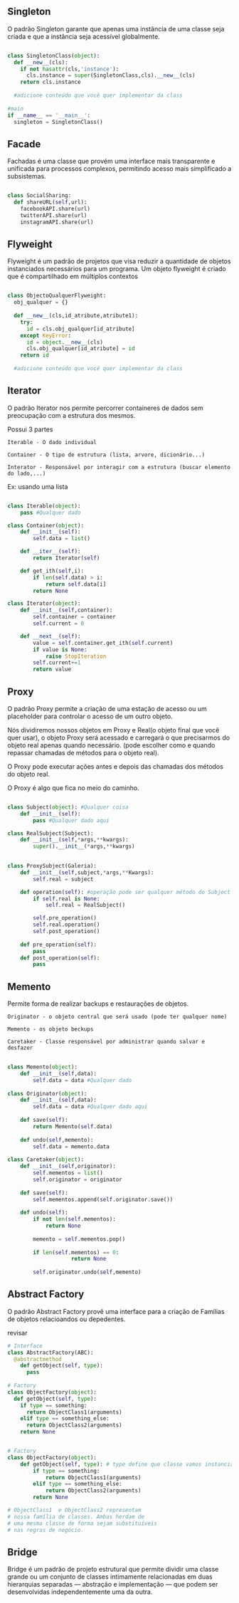## Singleton

O padrão Singleton garante que apenas uma instância de uma classe seja criada e que a instância seja acessível globalmente.

```python

class SingletonClass(object):
  def __new__(cls):
    if not hasattr(cls,'instance'):
      cls.instance = super(SingletonClass,cls).__new__(cls)
    return cls.instance
    
  #adicione conteúdo que você quer implementar da class
  
#main
if __name__ == '__main__':
  singleton = SingletonClass()

```

## Facade

Fachadas é uma classe que provém uma interface mais transparente e unificada para processos complexos, permitindo acesso mais simplificado a subsistemas.

```python

class SocialSharing:
  def shareURL(self,url):
    facebookAPI.share(url)
    twitterAPI.share(url)
    instagramAPI.share(url)

```

## Flyweight

Flyweight é um padrão de projetos que visa reduzir a quantidade de objetos instanciados necessários para um programa. Um objeto flyweight é criado que é compartilhado em múltiplos contextos

```python

class ObjectoQualquerFlyweight:
  obj_qualquer = {}
  
  def __new__(cls,id_atribute,atribute1):
    try:
      id = cls.obj_qualquer[id_atribute]
    except KeyError:
      id = object.__new__(cls)
      cls.obj_qualquer[id_atribute] = id
    return id
    
  #adicione conteúdo que você quer implementar da class

```

## Iterator 

O padrão Iterator nos permite percorrer containeres de dados sem preocupação com a estrutura dos mesmos.

Possui 3 partes

```
Iterable - O dado individual

Container - O tipo de estrutura (lista, arvore, dicionário...)

Interator - Responsável por interagir com a estrutura (buscar elemento do lado,...)
```

Ex: usando uma lista

```python

class Iterable(object):
    pass #Qualquer dado

class Container(object):
    def __init__(self):
        self.data = list()

    def __iter__(self):
        return Iterator(self)

    def get_ith(self,i):
        if len(self.data) > i:
            return self.data[i]
        return None

class Iterator(object):
    def __init__(self,container):
        self.container = container
        self.current = 0

    def __next__(self):
        value = self.container.get_ith(self.current)
        if value is None:
            raise StopIteration
        self.current+=1
        return value

```

## Proxy

O padrão Proxy permite a criação de uma estação de acesso ou um placeholder para controlar o acesso de um outro objeto.

Nós dividiremos nossos objetos em Proxy e Real(o objeto final que você quer usar), o objeto Proxy será acessado e carregará o que precisarmos do objeto real apenas quando necessário. (pode escolher como e quando repassar chamadas de métodos para o objeto real).

O Proxy pode executar ações antes e depois das chamadas dos métodos do objeto real.

O Proxy é algo que fica no meio do caminho.

```python

class Subject(object): #Qualquer coisa
	def __init__(self):
		pass #Qualquer dado aqui

class RealSubject(Subject):
	def __init__(self,*args,**kwargs):
		super().__init__(*args,**kwargs)
		

class ProxySubject(Galeria):
	def __init__(self,subject,*args,**Kwargs):
		self.real = subject

	def operation(self): #operação pode ser qualquer método do Subject que você deseja mexer
		if self.real is None:
			self.real = RealSubject()

		self.pre_operation()
		self.real.operation()
		self.post_operation()
	
	def pre_operation(self):
		pass
	def post_operation(self):
		pass


```

## Memento

Permite forma de realizar backups e restaurações de objetos.

```
Originator - o objeto central que será usado (pode ter qualquer nome)

Memento - os objeto beckups

Caretaker - Classe responsável por administrar quando salvar e desfazer
```

```python
		
class Memento(object):
	def __init__(self,data):
		self.data = data #Qualquer dado
		
class Originator(object):
	def __init__(self,data):
		self.data = data #Qualquer dado aqui
		
	def save(self):
		return Memento(self.data)
	
	def undo(self,memento):
		self.data = memento.data
		
class Caretaker(object):
	def __init__(self,originator):
		self.mementos = list()
		self.originator = originator
	
	def save(self):
		self.mementos.append(self.originator.save())
		
	def undo(self):
		if not len(self.mementos):
			return None
		
		memento = self.mementos.pop()
		
		if len(self.mementos) == 0:
            		return None
			
		self.originator.undo(self,memento)

```

## Abstract Factory

O padrão Abstract Factory provê uma interface para a criação de Famílias de objetos relacioandos ou depedentes.

revisar
```python
# Interface
class AbstractFactory(ABC):
  @abstractmethod
	def getObject(self, type):
	  pass
    
# Factory
class ObjectFactory(object):
  def getObject(self, type):
    if type == something:
      return ObjectClass1(arguments)
    elif type == something_else:
      return ObjectClass2(arguments)
    return None
```

```python

# Factory
class ObjectFactory(object):
	def getObject(self, type): # type define que classe vamos instanciar.
		if type == something:
			return ObjectClass1(arguments)
		elif type == something_else:
			return ObjectClass2(arguments)
		return None

# ObjectClass1  e ObjectClass2 representam
# nossa família de classes. Ambas herdam de
# uma mesma classe de forma sejam substituíveis
# nas regras de negócio.

```

## Bridge

Bridge é um padrão de projeto estrutural que permite dividir uma classe grande ou um conjunto de classes intimamente relacionadas em duas hierarquias separadas — abstração e implementação — que podem ser desenvolvidas independentemente uma da outra.

```python

```
